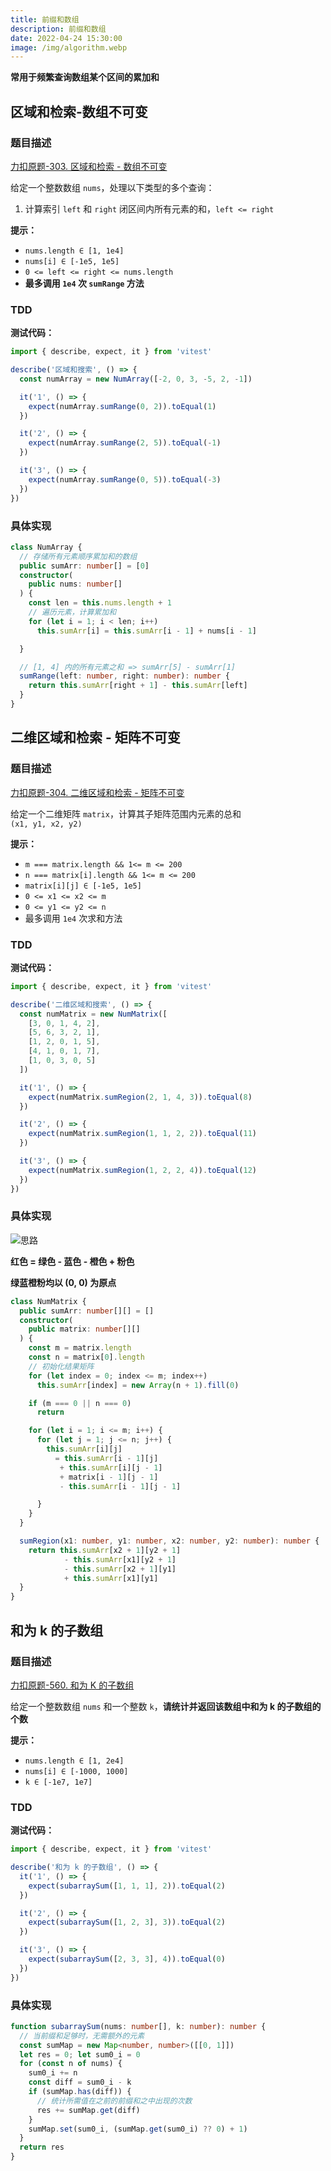 ```yaml
---
title: 前缀和数组
description: 前缀和数组
date: 2022-04-24 15:30:00
image: /img/algorithm.webp
---
```



<n-alert type="info">**常用于频繁查询数组某个区间的累加和**</n-alert>

## 区域和检索-数组不可变

### 题目描述

[力扣原题-303. 区域和检索 - 数组不可变](https://leetcode-cn.com/problems/range-sum-query-immutable/)

给定一个整数数组 `nums`，处理以下类型的多个查询：
1. 计算索引 `left` 和 `right` 闭区间内所有元素的和，`left <= right`

**提示：**
- `nums.length ∈ [1, 1e4]`
- `nums[i] ∈ [-1e5, 1e5]`
- `0 <= left <= right <= nums.length`
- **最多调用 `1e4` 次 `sumRange` 方法**

### TDD

<strong>测试代码：</strong>

```ts
import { describe, expect, it } from 'vitest'

describe('区域和搜索', () => {
  const numArray = new NumArray([-2, 0, 3, -5, 2, -1])

  it('1', () => {
    expect(numArray.sumRange(0, 2)).toEqual(1)
  })

  it('2', () => {
    expect(numArray.sumRange(2, 5)).toEqual(-1)
  })

  it('3', () => {
    expect(numArray.sumRange(0, 5)).toEqual(-3)
  })
})
```


### 具体实现

```ts
class NumArray {
  // 存储所有元素顺序累加和的数组
  public sumArr: number[] = [0]
  constructor(
    public nums: number[]
  ) {
    const len = this.nums.length + 1
    // 遍历元素，计算累加和
    for (let i = 1; i < len; i++)
      this.sumArr[i] = this.sumArr[i - 1] + nums[i - 1]

  }

  // [1, 4] 内的所有元素之和 => sumArr[5] - sumArr[1]
  sumRange(left: number, right: number): number {
    return this.sumArr[right + 1] - this.sumArr[left]
  }
}
```

## 二维区域和检索 - 矩阵不可变

### 题目描述

[力扣原题-304. 二维区域和检索 - 矩阵不可变](https://leetcode-cn.com/problems/range-sum-query-2d-immutable/)

给定一个二维矩阵 `matrix`，计算其子矩阵范围内元素的总和<br/> `(x1, y1, x2, y2)`


**提示：**
- `m === matrix.length && 1<= m <= 200`
- `n === matrix[i].length && 1<= m <= 200`
- `matrix[i][j] ∈ [-1e5, 1e5]`
- `0 <= x1 <= x2 <= m`
- `0 <= y1 <= y2 <= n`
- 最多调用 `1e4` 次求和方法

### TDD

<strong>测试代码：</strong>

```ts
import { describe, expect, it } from 'vitest'

describe('二维区域和搜索', () => {
  const numMatrix = new NumMatrix([
    [3, 0, 1, 4, 2],
    [5, 6, 3, 2, 1],
    [1, 2, 0, 1, 5],
    [4, 1, 0, 1, 7],
    [1, 0, 3, 0, 5]
  ])

  it('1', () => {
    expect(numMatrix.sumRegion(2, 1, 4, 3)).toEqual(8)
  })

  it('2', () => {
    expect(numMatrix.sumRegion(1, 1, 2, 2)).toEqual(11)
  })

  it('3', () => {
    expect(numMatrix.sumRegion(1, 2, 2, 4)).toEqual(12)
  })
})
```


### 具体实现

![思路](https://labuladong.gitee.io/algo/images/%e5%89%8d%e7%bc%80%e5%92%8c/5.jpeg)

**红色 = 绿色 - 蓝色 - 橙色 + 粉色**

**绿蓝橙粉均以 (0, 0) 为原点**

```ts
class NumMatrix {
  public sumArr: number[][] = []
  constructor(
    public matrix: number[][]
  ) {
    const m = matrix.length
    const n = matrix[0].length
    // 初始化结果矩阵
    for (let index = 0; index <= m; index++)
      this.sumArr[index] = new Array(n + 1).fill(0)

    if (m === 0 || n === 0)
      return

    for (let i = 1; i <= m; i++) {
      for (let j = 1; j <= n; j++) {
        this.sumArr[i][j]
          = this.sumArr[i - 1][j]
           + this.sumArr[i][j - 1]
           + matrix[i - 1][j - 1]
           - this.sumArr[i - 1][j - 1]

      }
    }
  }

  sumRegion(x1: number, y1: number, x2: number, y2: number): number {
    return this.sumArr[x2 + 1][y2 + 1]
            - this.sumArr[x1][y2 + 1]
            - this.sumArr[x2 + 1][y1]
            + this.sumArr[x1][y1]
  }
}
```

## 和为 k 的子数组

### 题目描述

[力扣原题-560. 和为 K 的子数组](https://leetcode-cn.com/problems/subarray-sum-equals-k/)

给定一个整数数组 `nums` 和一个整数 `k`，**请统计并返回该数组中和为 k 的子数组的个数**

**提示：**
- `nums.length ∈ [1, 2e4]`
- `nums[i] ∈ [-1000, 1000]`
- `k ∈ [-1e7, 1e7]`

### TDD

<strong>测试代码：</strong>

```ts
import { describe, expect, it } from 'vitest'

describe('和为 k 的子数组', () => {
  it('1', () => {
    expect(subarraySum([1, 1, 1], 2)).toEqual(2)
  })

  it('2', () => {
    expect(subarraySum([1, 2, 3], 3)).toEqual(2)
  })

  it('3', () => {
    expect(subarraySum([2, 3, 3], 4)).toEqual(0)
  })
})
```


### 具体实现

```ts
function subarraySum(nums: number[], k: number): number {
  // 当前缀和足够时，无需额外的元素
  const sumMap = new Map<number, number>([[0, 1]])
  let res = 0; let sum0_i = 0
  for (const n of nums) {
    sum0_i += n
    const diff = sum0_i - k
    if (sumMap.has(diff)) {
      // 统计所需值在之前的前缀和之中出现的次数
      res += sumMap.get(diff)
    }
    sumMap.set(sum0_i, (sumMap.get(sum0_i) ?? 0) + 1)
  }
  return res
}
```